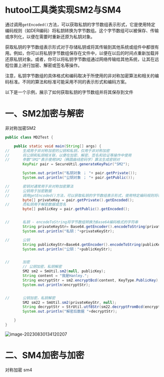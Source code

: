 #  hutool工具类实现SM2与SM4

通过调用`getEncoded()`方法，可以获取私钥的字节数组表示形式，它是使用特定编码规则（如DER编码）将私钥转换为字节数组。这个字节数组可以被保存、传输或序列化，以便在需要时重新还原为私钥对象。

获取私钥的字节数组表示形式对于存储私钥或将其传输到其他系统或组件中都很有用。例如，你可以将私钥字节数组保存在文件中，以便在以后的时间点重新加载并还原私钥对象。或者，你可以将私钥字节数组通过网络传输给其他系统，让其在远程位置上进行加密、解密或签名等操作。

注意，私钥字节数组的具体格式和编码取决于所使用的非对称加密算法和相关的编码标准。不同的算法和标准可能采用不同的表示形式和编码方案。

以下是一个示例，展示了如何获取私钥的字节数组并将其保存到文件



# 一、SM2加密与解密

非对称加密SM2

```java
public class MD2Test {

    public static void main(String[] args) {
//      生成用于非对称加密的公钥和私钥，仅用于非对称加密
//      将公钥和私钥相关联，以便在加密、解密、签名和验证等操作中使用
//      参数"SM2"表示使用SM2（椭圆曲线密码学）算法生成密钥对
        KeyPair pair = SecureUtil.generateKeyPair("SM2");

        System.out.println("私钥对象 ； "+ pair.getPrivate());
        System.out.println("公钥对象 ； "+ pair.getPublic());

//      密钥对通常用于非对称加密算法
//      公钥用于加密数据
//      调用getEncoded()方法，可以获取私钥的字节数组表示形式，使用特定编码规则将私钥转换为字节数组
        byte[] privateKey = pair.getPrivate().getEncoded();
//      而私钥用于解密数据或签名
        byte[] publicKey = pair.getPublic().getEncoded();


//      私钥 - encodeToString将字节数组转换为Base64编码格式的字符串
        String privateKeyStr= Base64.getEncoder().encodeToString(privateKey);
        System.out.println("私钥："+privateKeyStr);

//      公钥
        String publicKeyStr=Base64.getEncoder().encodeToString(publicKey);
        System.out.println("公钥："+publicKeyStr);


//      加密
        // 公钥加密，私钥解密
        SM2 sm2 = SmUtil.sm2(null, publicKey);
        String content = "我是Hanley.";
        String encryptStr = sm2.encryptBcd(content, KeyType.PublicKey);
        System.out.println(encryptStr);


//      公钥加密，私钥解密
        SM2 sm22 = SmUtil.sm2(privateKeyStr, null);
        String decryptStr = StrUtil.utf8Str(sm22.decryptFromBcd(encryptStr, KeyType.PrivateKey));
        System.out.println("解密后数据 "+decryptStr);

    }
}
```



![image-20230830134120207](https://picture-typora-zhangjingqi.oss-cn-beijing.aliyuncs.com/image-20230830134120207.png)





# 二、SM4加密与加密

对称加密 sm4













